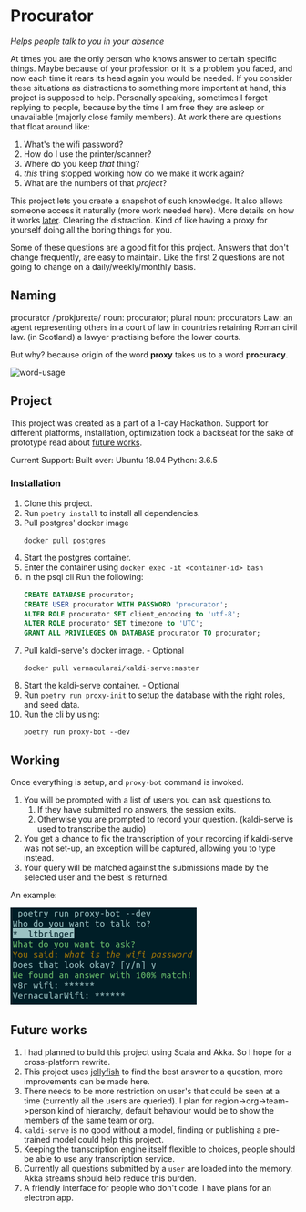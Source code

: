 # Procurator

_Helps people talk to you in your absence_

At times you are the only person who knows answer to certain specific things. Maybe because of your profession or
it is a problem you faced, and now each time it rears its head again you would be needed. If you consider these situations
as distractions to something more important at hand, this project is supposed to help. Personally speaking, sometimes
I forget replying to people, because by the time I am free they are asleep or unavailable (majorly close family members). 
At work there are questions that float around like: 

1. What's the wifi password?
2. How do I use the printer/scanner?
3. Where do you keep _that_ thing?
4. _this_ thing stopped working how do we make it work again?
5. What are the numbers of that _project_?

This project lets you create a snapshot of such knowledge. It also allows someone access it naturally (more work needed here).
More details on how it works [later](#working). Clearing the distraction. Kind of like having a proxy for yourself doing 
all the boring things for you.

Some of these questions are a good fit for this project. Answers that don't change frequently, are easy to maintain.
Like the first 2 questions are not going to change on a daily/weekly/monthly basis.

## Naming
procurator /ˈprɒkjʊreɪtə/
noun: procurator; plural noun: procurators
Law: an agent representing others in a court of law in countries retaining Roman civil law.
        (in Scotland) a lawyer practising before the lower courts.
        
But why? because origin of the word **proxy** takes us to a word **procuracy**.

![word-usage](https://www.gstatic.com/onebox/dictionary/etymology/en/desktop/adc8de134fe7081488d1ecb22f470da58eba3003a0838886073e0882f54caf09.png)

## Project
This project was created as a part of a 1-day Hackathon. Support for different platforms, installation, optimization took a backseat
for the sake of prototype read about [future works](#future-works).

Current Support:
Built over: Ubuntu 18.04
Python: 3.6.5

### Installation
1. Clone this project.
2. Run `poetry install` to install all dependencies.
3. Pull postgres' docker image
    ```
    docker pull postgres
    ```
4. Start the postgres container.
5. Enter the container using `docker exec -it <container-id> bash`
6. In the psql cli Run the following:
    ```sql
    CREATE DATABASE procurator;
    CREATE USER procurator WITH PASSWORD 'procurator';
    ALTER ROLE procurator SET client_encoding to 'utf-8';
    ALTER ROLE procurator SET timezone to 'UTC';
    GRANT ALL PRIVILEGES ON DATABASE procurator TO procurator;
    ```
5. Pull kaldi-serve's docker image. - Optional
    ```
    docker pull vernacularai/kaldi-serve:master
    ```   
6. Start the kaldi-serve container. - Optional
7. Run `poetry run proxy-init` to setup the database with the right roles, and seed data.
8. Run the cli by using:
    ```
    poetry run proxy-bot --dev
    ```

## Working
Once everything is setup, and `proxy-bot` command is invoked. 

1. You will be prompted with a list of users you can ask questions to.
   1. If they have submitted no answers, the session exits.
   2. Otherwise you are prompted to record your question. (kaldi-serve is used to transcribe the audio)
2. You get a chance to fix the transcription of your recording if kaldi-serve was not set-up, 
   an exception will be captured, allowing you to type instead.
3. Your query will be matched against the submissions made by the selected user and the best is returned.

An example:

![working](./assets/working.png)


## Future works
1. I had planned to build this project using Scala and Akka. So I hope for a cross-platform rewrite.
2. This project uses [jellyfish](https://github.com/jamesturk/jellyfish) to find the best answer to a question, more improvements can be made here.
3. There needs to be more restriction on user's that could be seen at a time (currently all the users are queried). I plan for region->org->team->person kind of hierarchy,
   default behaviour would be to show the members of the same team or org.
4. `kaldi-serve` is no good without a model, finding or publishing a pre-trained model could help this project.
5. Keeping the transcription engine itself flexible to choices, people should be able to use any transcription service.
7. Currently all questions submitted by a `user` are loaded into the memory. Akka streams should help reduce this burden.
8. A friendly interface for people who don't code. I have plans for an electron app.

